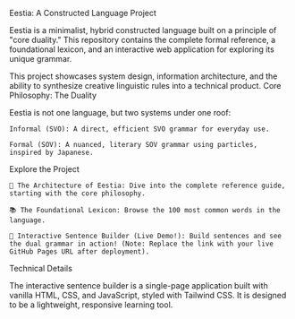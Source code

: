 Eestia: A Constructed Language Project

Eestia is a minimalist, hybrid constructed language built on a principle of "core duality." This repository contains the complete formal reference, a foundational lexicon, and an interactive web application for exploring its unique grammar.

This project showcases system design, information architecture, and the ability to synthesize creative linguistic rules into a technical product.
Core Philosophy: The Duality

Eestia is not one language, but two systems under one roof:

    Informal (SVO): A direct, efficient SVO grammar for everyday use.

    Formal (SOV): A nuanced, literary SOV grammar using particles, inspired by Japanese.

Explore the Project

    📖 The Architecture of Eestia: Dive into the complete reference guide, starting with the core philosophy.

    📚 The Foundational Lexicon: Browse the 100 most common words in the language.

    🚀 Interactive Sentence Builder (Live Demo!): Build sentences and see the dual grammar in action! (Note: Replace the link with your live GitHub Pages URL after deployment).

Technical Details

The interactive sentence builder is a single-page application built with vanilla HTML, CSS, and JavaScript, styled with Tailwind CSS. It is designed to be a lightweight, responsive learning tool.